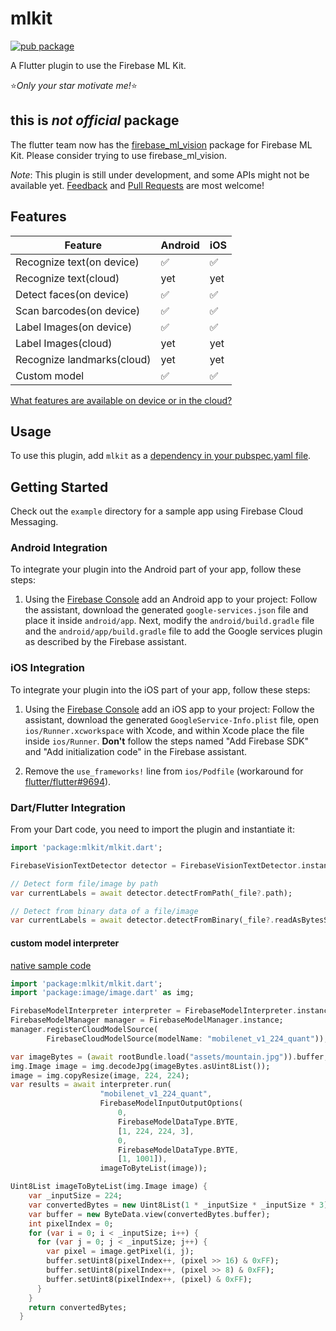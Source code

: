 # mlkit

[![pub package](https://img.shields.io/pub/v/mlkit.svg)](https://pub.dartlang.org/packages/mlkit)

A Flutter plugin to use the Firebase ML Kit.

:star:*Only your star motivate me!*:star:

## this is *not official* package
The flutter team now has the [firebase_ml_vision](https://pub.dartlang.org/packages/firebase_ml_vision) package for Firebase ML Kit. Please consider trying to use firebase_ml_vision. 

*Note*: This plugin is still under development, and some APIs might not be available yet. [Feedback](https://github.com/azihsoyn/flutter_mlkit/issues) and [Pull Requests](https://github.com/azihsoyn/flutter_mlkit/pulls) are most welcome!

## Features

| Feature                        | Android | iOS |
|--------------------------------|---------|-----|
| Recognize text(on device)      | ✅      | ✅  |
| Recognize text(cloud)          | yet     | yet |
| Detect faces(on device)        | ✅      | ✅  |
| Scan barcodes(on device)       | ✅      | ✅  |
| Label Images(on device)        | ✅      | ✅  |
| Label Images(cloud)            | yet     | yet |
| Recognize landmarks(cloud)     | yet     | yet |
| Custom model                   | ✅      | ✅  |

[What features are available on device or in the cloud?](https://firebase.google.com/docs/ml-kit/)

## Usage
To use this plugin, add `mlkit` as a [dependency in your pubspec.yaml file](https://flutter.io/platform-plugins/).

## Getting Started

Check out the `example` directory for a sample app using Firebase Cloud Messaging.

### Android Integration

To integrate your plugin into the Android part of your app, follow these steps:

1. Using the [Firebase Console](https://console.firebase.google.com/) add an Android app to your project: Follow the assistant, download the generated `google-services.json` file and place it inside `android/app`. Next, modify the `android/build.gradle` file and the `android/app/build.gradle` file to add the Google services plugin as described by the Firebase assistant.

### iOS Integration

To integrate your plugin into the iOS part of your app, follow these steps:

1. Using the [Firebase Console](https://console.firebase.google.com/) add an iOS app to your project: Follow the assistant, download the generated `GoogleService-Info.plist` file, open `ios/Runner.xcworkspace` with Xcode, and within Xcode place the file inside `ios/Runner`. **Don't** follow the steps named "Add Firebase SDK" and "Add initialization code" in the Firebase assistant.

1. Remove the `use_frameworks!` line from `ios/Podfile` (workaround for [flutter/flutter#9694](https://github.com/flutter/flutter/issues/9694)).

### Dart/Flutter Integration

From your Dart code, you need to import the plugin and instantiate it:

```dart
import 'package:mlkit/mlkit.dart';

FirebaseVisionTextDetector detector = FirebaseVisionTextDetector.instance;

// Detect form file/image by path
var currentLabels = await detector.detectFromPath(_file?.path);

// Detect from binary data of a file/image
var currentLabels = await detector.detectFromBinary(_file?.readAsBytesSync());
```

#### custom model interpreter

[native sample code](https://github.com/googlecodelabs/mlkit-android/blob/master/custom-model/final/app/src/main/java/com/google/firebase/codelab/mlkit_custommodel/MainActivity.java)

```dart
import 'package:mlkit/mlkit.dart';
import 'package:image/image.dart' as img;

FirebaseModelInterpreter interpreter = FirebaseModelInterpreter.instance;
FirebaseModelManager manager = FirebaseModelManager.instance;
manager.registerCloudModelSource(
        FirebaseCloudModelSource(modelName: "mobilenet_v1_224_quant"));

var imageBytes = (await rootBundle.load("assets/mountain.jpg")).buffer;
img.Image image = img.decodeJpg(imageBytes.asUint8List());
image = img.copyResize(image, 224, 224);
var results = await interpreter.run(
                    "mobilenet_v1_224_quant",
                    FirebaseModelInputOutputOptions(
                        0,
                        FirebaseModelDataType.BYTE,
                        [1, 224, 224, 3],
                        0,
                        FirebaseModelDataType.BYTE,
                        [1, 1001]),
                    imageToByteList(image));

Uint8List imageToByteList(img.Image image) {
    var _inputSize = 224;
    var convertedBytes = new Uint8List(1 * _inputSize * _inputSize * 3);
    var buffer = new ByteData.view(convertedBytes.buffer);
    int pixelIndex = 0;
    for (var i = 0; i < _inputSize; i++) {
      for (var j = 0; j < _inputSize; j++) {
        var pixel = image.getPixel(i, j);
        buffer.setUint8(pixelIndex++, (pixel >> 16) & 0xFF);
        buffer.setUint8(pixelIndex++, (pixel >> 8) & 0xFF);
        buffer.setUint8(pixelIndex++, (pixel) & 0xFF);
      }
    }
    return convertedBytes;
  }
```
